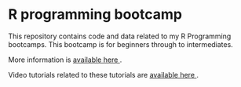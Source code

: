 # R programming bootcamp

This repository contains code and data related to my R Programming bootcamps.  This bootcamp is for beginners through to intermediates. 

More information is <a href="http://curleylab.psych.columbia.edu/rstats.html"> available here </a>.  

Video tutorials related to these tutorials are <a href="http://curleylab.psych.columbia.edu/rstats.html"> available here </a>.
